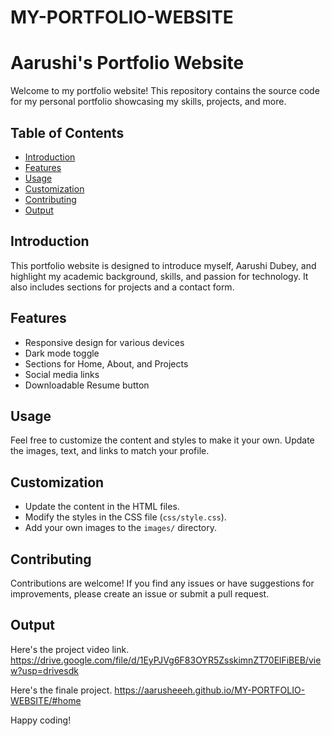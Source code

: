 # MY-PORTFOLIO-WEBSITE
# Aarushi's Portfolio Website

Welcome to my portfolio website! This repository contains the source code for my personal portfolio showcasing my skills, projects, and more.

## Table of Contents
- [Introduction](#introduction)
- [Features](#features)
- [Usage](#usage)
- [Customization](#customization)
- [Contributing](#contributing)
- [Output](#output)
  
## Introduction
This portfolio website is designed to introduce myself, Aarushi Dubey, and highlight my academic background, skills, and passion for technology. It also includes sections for projects and a contact form.

## Features
- Responsive design for various devices
- Dark mode toggle
- Sections for Home, About, and Projects
- Social media links
- Downloadable Resume button

## Usage
Feel free to customize the content and styles to make it your own. Update the images, text, and links to match your profile.

## Customization
- Update the content in the HTML files.
- Modify the styles in the CSS file (`css/style.css`).
- Add your own images to the `images/` directory.

## Contributing
Contributions are welcome! If you find any issues or have suggestions for improvements, please create an issue or submit a pull request.


## Output
Here's the project video link.
https://drive.google.com/file/d/1EyPJVg6F83OYR5ZsskimnZT70ElFiBEB/view?usp=drivesdk

Here's the finale project.
https://aarusheeeh.github.io/MY-PORTFOLIO-WEBSITE/#home


Happy coding!

